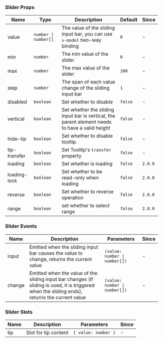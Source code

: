 ### Slider Props

| Name         | Type                 | Description                                                                                    | Default | Since   |
| ------------ | -------------------- | ---------------------------------------------------------------------------------------------- | ------- | ------- |
| value        | `number \| number[]` | The value of the sliding input bar, you can use `v-model` two-way binding                      | `0`     | -       |
| min          | `number`             | The min value of the slider                                                                    | `0`     | -       |
| max          | `number`             | The max value of the slider                                                                    | `100`   | -       |
| step         | `number`             | The span of each value change of the sliding input bar                                         | `1`     | -       |
| disabled     | `boolean`            | Set whether to disable                                                                         | `false` | -       |
| vertical     | `boolean`            | Set whether the sliding input bar is vertical, the parent element needs to have a valid height | `false` | -       |
| hide-tip     | `boolean`            | Set whether to disable tooltip                                                                 | `false` | -       |
| tip-transfer | `boolean`            | Set Tooltip's `transfer` property                                                              | `false` | -       |
| loading      | `boolean`            | Set whether is loading                                                                         | `false` | `2.0.0` |
| loading-lock | `boolean`            | Set whether to be read-only when loading                                                       | `false` | `2.0.0` |
| reverse      | `boolean`            | Set whether to reverse operation                                                               | `false` | `2.0.0` |
| range        | `boolean`            | set whether to select range                                                                    | `false` | `2.0.0` |

### Slider Events

| Name   | Description                                                                                                                                    | Parameters                    | Since |
| ------ | ---------------------------------------------------------------------------------------------------------------------------------------------- | ----------------------------- | ----- |
| input  | Emitted when the sliding input bar causes the value to change, returns the current value                                                       | `(value: number \| number[])` | -     |
| change | Emitted when the value of the sliding input bar changes (if sliding is used, it is triggered when the sliding ends), returns the current value | `(value: number \| number[])` | -     |

### Slider Slots

| Name | Description          | Parameters          | Since |
| ---- | -------------------- | ------------------- | ----- |
| tip  | Slot for tip content | `{ value: number }` | -     |
